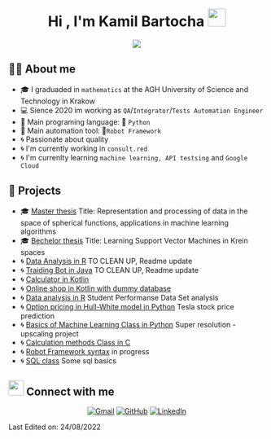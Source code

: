 # <h1 align="center">Hi , I'm Kamil Bartocha <img src="https://media.giphy.com/media/hvRJCLFzcasrR4ia7z/giphy.gif" width="35"></h1>
<p align="center">
  <a href="https://github.com/DenverCoder1/readme-typing-svg"><img src="https://readme-typing-svg.herokuapp.com?lines=Test+Automation+Engineer;QA+|+Python+|+Robot+Framework;Math+degree+|+ML+enthusiasts&center=true&width=500&height=50"></a>
</p>

##  :sassy_man: About me
- :mortar_board: I graduaded in `mathematics` at the AGH University of Science and Technology in Krakow
- :computer: Sience 2020 im working as `QA`/`Integrator`/`Tests Automation Engineer`
- :wrench: Main programing language: :snake: `Python`
- :wrench: Main automation tool: :robot:`Robot Framework` 
- :cyclone: Passionate about quality 
- :cyclone: I'm currently working in `consult.red`
- :cyclone: I'm currenlty learning `machine learning, API testsing` and `Google Cloud`

## :floppy_disk: Projects
- :mortar_board: [Master thesis](https://github.com/KamilBartocha/master-thesis) Title: Representation and processing of data in the space of spherical functions, applications in machine learning algorithms
- :mortar_board: [Bechelor thesis](https://github.com/KamilBartocha/bachelor-thesis) Title: Learning Support Vector Machines in Krein spaces
- :cyclone: [Data Analysis in R](https://github.com/KamilBartocha/analiza_danych) TO CLEAN UP, Readme update
- :cyclone: [Traiding Bot in Java](https://github.com/KamilBartocha/Math_WMS_courses/tree/master/Applied_java) TO CLEAN UP, Readme update
- :cyclone: [Calculator in Kotlin](https://github.com/KamilBartocha/Math_WMS_courses/tree/master/IT_system_managment/Calculator)
- :cyclone: [Online shop in Kotlin with dummy database](https://github.com/KamilBartocha/Math_WMS_courses/tree/master/Project_management)
- :cyclone: [Data analysis in R](https://github.com/KamilBartocha/Math_WMS_courses/blob/master/Statistical_models/) Student Performanse Data Set analysis
- :cyclone: [Option pricing in Hull-White model in Python](https://github.com/KamilBartocha/Math_WMS_courses/tree/master/Option_pricing_Hull_White_model) Tesla stock price prediction
- :cyclone: [Basics of Machine Learning Class in Python](https://github.com/KamilBartocha/Machine_Learning/tree/master/BOML_project) Super resolution - upscaling project 
- :cyclone: [Calculation methods Class in C](https://github.com/KamilBartocha/Calculation_methods)
- :cyclone: [Robot Framework syntax](https://github.com/KamilBartocha/robot-framework) in progress
- :cyclone: [SQL class](https://github.com/KamilBartocha/SQL-wms-class) Some sql basics


## <img src="https://media.giphy.com/media/iY8CRBdQXODJSCERIr/giphy.gif" width="30px">  Connect with me

<p align="center">
	<a href="mailto:kamilbartocha53@gmail.com"><img img src="https://img.shields.io/badge/gmail-%23EA4335.svg?style=plastic&logo=gmail&logoColor=white" alt="Gmail"/></a>
	<a href="https://github.com/KamilBartocha"><img src="https://img.shields.io/badge/github-%23181717.svg?style=plastic&logo=github&logoColor=white" alt="GitHub"/></a>
	<a href="https://www.linkedin.com/in/kamil-bartocha/"><img src="https://img.shields.io/badge/linkedin-%230A66C2.svg?style=plastic&logo=linkedin&logoColor=white" alt="LinkedIn"/></a>
</p>
Last Edited on: 24/08/2022
